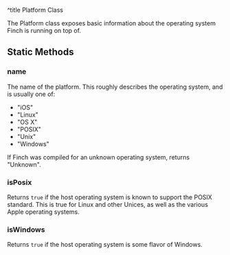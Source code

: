 ^title Platform Class

The Platform class exposes basic information about the operating system Finch is
running on top of.

## Static Methods

### **name**

The name of the platform. This roughly describes the operating system, and is
usually one of:

* "iOS"
* "Linux"
* "OS X"
* "POSIX"
* "Unix"
* "Windows"

If Finch was compiled for an unknown operating system, returns "Unknown".

### **isPosix**

Returns `true` if the host operating system is known to support the POSIX
standard. This is true for Linux and other Unices, as well as the various Apple
operating systems.

### **isWindows**

Returns `true` if the host operating system is some flavor of Windows.
